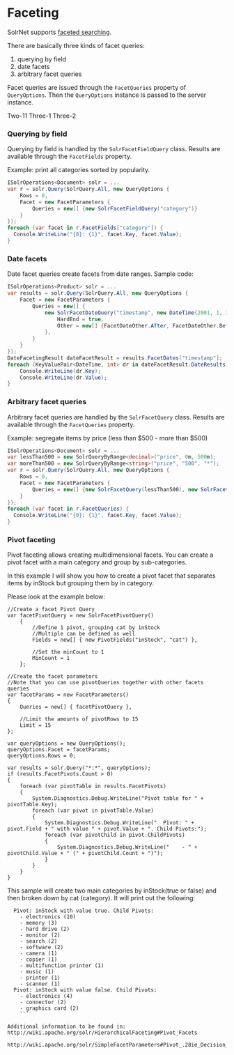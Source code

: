 # Faceting

SolrNet supports [faceted searching](http://wiki.apache.org/solr/SolrFacetingOverview).

There are basically three kinds of facet queries:

 1. querying by field
 1. date facets
 1. arbitrary facet queries

Facet queries are issued through the `FacetQueries` property of `QueryOptions`. Then the `QueryOptions` instance is passed to the server instance.

Two-11
Three-1
Three-2
### Querying by field
Querying by field is handled by the `SolrFacetFieldQuery` class. Results are available through the `FacetFields` property.

Example: print all categories sorted by popularity.

```c#
ISolrOperations<Document> solr = ...
var r = solr.Query(SolrQuery.All, new QueryOptions {
    Rows = 0,
    Facet = new FacetParameters {
        Queries = new[] {new SolrFacetFieldQuery("category")}
    }
});
foreach (var facet in r.FacetFields["category"]) {
  Console.WriteLine("{0}: {1}", facet.Key, facet.Value);
}
```

### Date facets
Date facet queries create facets from date ranges. Sample code:

```C#
ISolrOperations<Product> solr = ...
var results = solr.Query(SolrQuery.All, new QueryOptions {
    Facet = new FacetParameters {
        Queries = new[] {
            new SolrFacetDateQuery("timestamp", new DateTime(2001, 1, 1).AddDays(-1) /* range start */, new DateTime(2001, 1, 1).AddMonths(1) /* range end */, "+1DAY" /* gap */) {
                HardEnd = true,
                Other = new[] {FacetDateOther.After, FacetDateOther.Before}
            },
        }
    }
});
DateFacetingResult dateFacetResult = results.FacetDates["timestamp"];
foreach (KeyValuePair<DateTime, int> dr in dateFacetResult.DateResults) {
    Console.WriteLine(dr.Key);
    Console.WriteLine(dr.Value);
}
```

### Arbitrary facet queries
Arbitrary facet queries are handled by the `SolrFacetQuery` class. Results are available through the `FacetQueries` property.

Example: segregate items by price (less than $500 - more than $500)

```C#
ISolrOperations<Document> solr = ...
var lessThan500 = new SolrQueryByRange<decimal>("price", 0m, 500m);
var moreThan500 = new SolrQueryByRange<string>("price", "500", "*");
var r = solr.Query(SolrQuery.All, new QueryOptions {
    Rows = 0,
    Facet = new FacetParameters {
        Queries = new[] {new SolrFacetQuery(lessThan500), new SolrFacetQuery(moreThan500)}
    }
});
foreach (var facet in r.FacetQueries) {
  Console.WriteLine("{0}: {1}", facet.Key, facet.Value);
}
```

### Pivot faceting
Pivot faceting allows creating multidimensional facets. You can create a pivot facet with a main category and group by sub-categories. 

In this example I will show you how to create a pivot facet that separates items by inStock but grouping them by in category.

Please look at the example below:
```
//Create a facet Pivot Query
var facetPivotQuery = new SolrFacetPivotQuery()
    {
        //Define 1 pivot, grouping cat by inStock
        //Multiple can be defined as well
        Fields = new[] { new PivotFields("inStock", "cat") },

        //Set the minCount to 1
        MinCount = 1
    };

//Create the facet parameters
//Note that you can use pivotQueries together with other facets queries
var facetParams = new FacetParameters()
{
    Queries = new[] { facetPivotQuery },

    //Limit the amounts of pivotRows to 15
    Limit = 15
};

var queryOptions = new QueryOptions();
queryOptions.Facet = facetParams;
queryOptions.Rows = 0;

var results = solr.Query("*:*", queryOptions);
if (results.FacetPivots.Count > 0)
{
    foreach (var pivotTable in results.FacetPivots)
    {
        System.Diagnostics.Debug.WriteLine("Pivot table for " + pivotTable.Key);
        foreach (var pivot in pivotTable.Value)
        {
            System.Diagnostics.Debug.WriteLine("  Pivot: " + pivot.Field + " with value " + pivot.Value + ". Child Pivots:");
            foreach (var pivotChild in pivot.ChildPivots)
            {
                System.Diagnostics.Debug.WriteLine("    - " + pivotChild.Value + " (" + pivotChild.Count + ")");
            }
        }
    }
}
```

This sample will create two main categories by inStock(true or false) and then broken down by cat (category). It will print out the following:
```
  Pivot: inStock with value true. Child Pivots:
    - electronics (10)
    - memory (3)
    - hard drive (2)
    - monitor (2)
    - search (2)
    - software (2)
    - camera (1)
    - copier (1)
    - multifunction printer (1)
    - music (1)
    - printer (1)
    - scanner (1)
  Pivot: inStock with value false. Child Pivots:
    - electronics (4)
    - connector (2)
    - graphics card (2)
    ```

Additional information to be found in:
http://wiki.apache.org/solr/HierarchicalFaceting#Pivot_Facets

http://wiki.apache.org/solr/SimpleFacetParameters#Pivot_.28ie_Decision_Tree.29_Faceting

